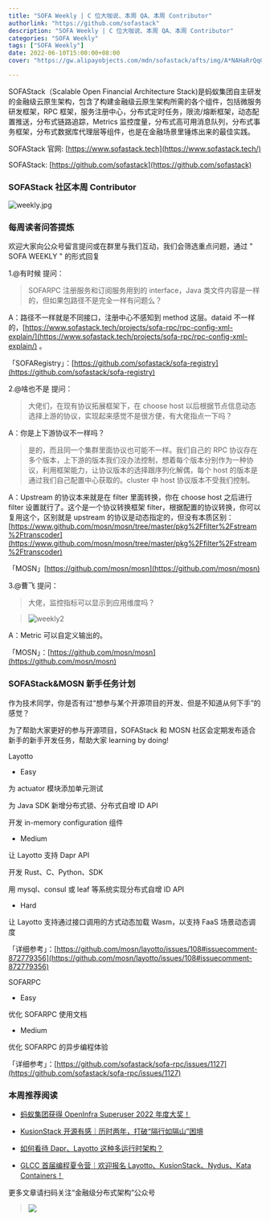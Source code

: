 ```yaml
---
title: "SOFA Weekly | C 位大咖说、本周 QA、本周 Contributor"
authorlink: "https://github.com/sofastack"
description: "SOFA Weekly | C 位大咖说、本周 QA、本周 Contributor"
categories: "SOFA Weekly"
tags: ["SOFA Weekly"]
date: 2022-06-10T15:00:00+08:00
cover: "https://gw.alipayobjects.com/mdn/sofastack/afts/img/A*NAHaRrQqGzAAAAAAAAAAAAAAARQnAQ"

---
```


SOFAStack（Scalable Open Financial Architecture Stack)是蚂蚁集团自主研发的金融级云原生架构，包含了构建金融级云原生架构所需的各个组件，包括微服务研发框架，RPC 框架，服务注册中心，分布式定时任务，限流/熔断框架，动态配置推送，分布式链路追踪，Metrics 监控度量，分布式高可用消息队列，分布式事务框架，分布式数据库代理层等组件，也是在金融场景里锤炼出来的最佳实践。

SOFAStack 官网: [https://www.sofastack.tech](https://www.sofastack.tech/)

SOFAStack: [https://github.com/sofastack](https://github.com/sofastack)

### SOFAStack 社区本周 Contributor 

![weekly.jpg](https://gw.alipayobjects.com/mdn/rms_1c90e8/afts/img/A*izghQqcGhusAAAAAAAAAAAAAARQnAQ)

### 每周读者问答提炼

欢迎大家向公众号留言提问或在群里与我们互动，我们会筛选重点问题，通过 " SOFA WEEKLY " 的形式回复

1.@有时候 提问：

>SOFARPC 注册服务和订阅服务用到的 interface，Java 类文件内容是一样的，但如果包路径不是完全一样有问题么？

A：路径不一样就是不同接口，注册中心不感知到 method 这层。dataid 不一样的，[https://www.sofastack.tech/projects/sofa-rpc/rpc-config-xml-explain/](https://www.sofastack.tech/projects/sofa-rpc/rpc-config-xml-explain/) 。

「SOFARegistry」：[https://github.com/sofastack/sofa-registry](https://github.com/sofastack/sofa-registry)

2.@啥也不是 提问：

>大佬们，在现有协议拓展框架下，在 choose host 以后根据节点信息动态选择上游的协议，实现起来感觉不是很方便，有大佬指点一下吗？

A：你是上下游协议不一样吗？

>是的，而且同一个集群里面协议也可能不一样。我们自己的 RPC 协议存在多个版本，上下游的版本我们没办法控制，想着每个版本分别作为一种协议，利用框架能力，让协议版本的选择跟序列化解偶，每个 host 的版本是通过我们自己配置中心获取的。cluster 中 host 协议版本不受我们控制。

A：Upstream 的协议本来就是在 filter 里面转换，你在 choose host 之后进行 filter 设置就行了。这个是一个协议转换框架 filter，根据配置的协议转换，你可以复用这个，区别就是 upstream 的协议是动态指定的，但没有本质区别：[https://www.github.com/mosn/mosn/tree/master/pkg%2Ffilter%2Fstream%2Ftranscoder](https://www.github.com/mosn/mosn/tree/master/pkg%2Ffilter%2Fstream%2Ftranscoder)

「MOSN」[https://github.com/mosn/mosn](https://github.com/mosn/mosn)

3.@曹飞 提问：

>大佬，监控指标可以显示到应用维度吗？

>![weekly2](https://gw.alipayobjects.com/mdn/rms_1c90e8/afts/img/A*GAOBTp1WtUoAAAAAAAAAAAAAARQnAQ)

A：Metric 可以自定义输出的。

「MOSN」：[https://github.com/mosn/mosn](https://github.com/mosn/mosn)

### SOFAStack&MOSN 新手任务计划

作为技术同学，你是否有过“想参与某个开源项目的开发、但是不知道从何下手”的感觉？

为了帮助大家更好的参与开源项目，SOFAStack 和 MOSN 社区会定期发布适合新手的新手开发任务，帮助大家 learning by doing!

Layotto

- Easy

为 actuator 模块添加单元测试

为 Java SDK 新增分布式锁、分布式自增 ID API

开发 in-memory configuration 组件

- Medium

让 Layotto 支持 Dapr API

开发 Rust、C、Python、SDK

用 mysql、consul 或 leaf 等系统实现分布式自增 ID API

- Hard

让 Layotto 支持通过接口调用的方式动态加载 Wasm，以支持 FaaS 场景动态调度

「详细参考」：[https://github.com/mosn/layotto/issues/108#issuecomment-872779356](https://github.com/mosn/layotto/issues/108#issuecomment-872779356)

SOFARPC

- Easy

优化 SOFARPC 使用文档

- Medium

优化 SOFARPC 的异步编程体验

「详细参考」：[https://github.com/sofastack/sofa-rpc/issues/1127](https://github.com/sofastack/sofa-rpc/issues/1127)

### 本周推荐阅读

- [蚂蚁集团获得 OpenInfra Superuser 2022 年度大奖！](https://mp.weixin.qq.com/s?__biz=MzUzMzU5Mjc1Nw==&mid=2247510860&idx=1&sn=6b741ea8db4ccfaf30e4d793403b293c&chksm=faa34496cdd4cd805f826c0d6f61c496c539b84f1d16aa975b240a3998e5589c034651ca93fb&scene=21)

- [KusionStack 开源有感｜历时两年，打破“隔行如隔山”困境](https://mp.weixin.qq.com/s?__biz=MzUzMzU5Mjc1Nw==&mid=2247510766&idx=1&sn=16d7ab76854829ee64211dd6b9f6915c&chksm=faa34534cdd4cc223422efda8872757cb2deb73d22fe1067e9153d4b4f28508481b85649e444&scene=21)

- [如何看待 Dapr、Layotto 这种多运行时架构？](https://mp.weixin.qq.com/s?__biz=MzUzMzU5Mjc1Nw==&mid=2247510516&idx=1&sn=eff21915cd0ac1a8c8e3f126b549a605&chksm=faa3462ecdd4cf38ab6ab0c7201902fb53d54cea4865f9b7d7cdcdc7eaa00cf354d8b05e5393&scene=21)

- [GLCC 首届编程夏令营｜欢迎报名 Layotto、KusionStack、Nydus、Kata Containers！](https://mp.weixin.qq.com/s?__biz=MzUzMzU5Mjc1Nw==&mid=2247510027&idx=1&sn=43a8f240d7edd036307d0f1fdd616714&chksm=faa347d1cdd4cec7adf7762963a94617060d96decba99beffb44d5f940e5a7f076b0844c4ab0&scene=21)

更多文章请扫码关注“金融级分布式架构”公众号

>![](https://gw.alipayobjects.com/mdn/rms_1c90e8/afts/img/A*8G5NRZ7UEToAAAAAAAAAAAAAARQnAQ)
